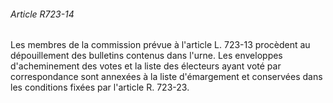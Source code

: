 ###### Article R723-14

Les membres de la commission prévue à l'article L. 723-13 procèdent au dépouillement des bulletins contenus dans l'urne. Les enveloppes d'acheminement des votes et la liste des électeurs ayant voté par correspondance sont annexées à la liste d'émargement et conservées dans les conditions fixées par l'article R. 723-23.

